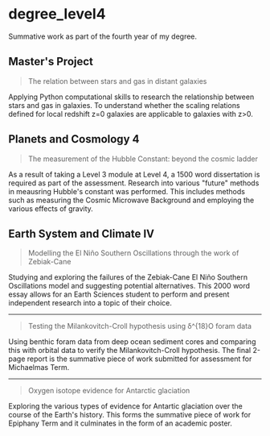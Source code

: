 # degree_level4
Summative work as part of the fourth year of my degree.

## Master's Project
> The relation between stars and gas in distant galaxies

Applying Python computational skills to research the relationship between stars and gas in galaxies. To understand whether the scaling relations defined for local redshift z=0 galaxies are applicable to galaxies with z>0. 

## Planets and Cosmology 4 
> The measurement of the Hubble Constant: beyond the cosmic ladder

As a result of taking a Level 3 module at Level 4, a 1500 word dissertation is required as part of the assessment. Research into various "future" methods in meausring Hubble's constant was performed. This includes methods such as measuring the Cosmic Microwave Background and employing the various effects of gravity. 


## Earth System and Climate IV 
> Modelling the El Niño Southern Oscillations through the work of Zebiak-Cane
	
Studying and exploring the failures of the Zebiak-Cane El Niño Southern Oscillations model and suggesting potential alternatives. This 2000 word essay allows for an Earth Sciences student to perform and present independent research into a topic of their choice. 

---

> Testing the Milankovitch-Croll hypothesis using δ^{18}O foram data
	
Using benthic foram data from deep ocean sediment cores and comparing this with orbital data to verify the Milankovitch-Croll hypothesis. The final 2-page report is the summative piece of work submitted for assessment for Michaelmas Term.

---

> Oxygen isotope evidence for Antarctic glaciation 

Exploring the various types of evidence for Antartic glaciation over the course of the Earth's history. This forms the summative piece of work for Epiphany Term and it culminates in the form of an academic poster. 

